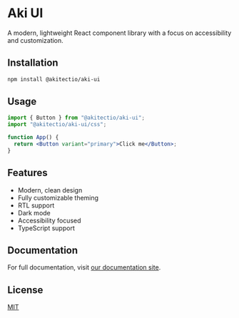 # Aki UI

A modern, lightweight React component library with a focus on accessibility and customization.

## Installation

```bash
npm install @akitectio/aki-ui
```

## Usage

```jsx
import { Button } from "@akitectio/aki-ui";
import "@akitectio/aki-ui/css";

function App() {
  return <Button variant="primary">Click me</Button>;
}
```

## Features

- Modern, clean design
- Fully customizable theming
- RTL support
- Dark mode
- Accessibility focused
- TypeScript support

## Documentation

For full documentation, visit [our documentation site](https://your-docs-site-url).

## License

[MIT](./LICENSE)
